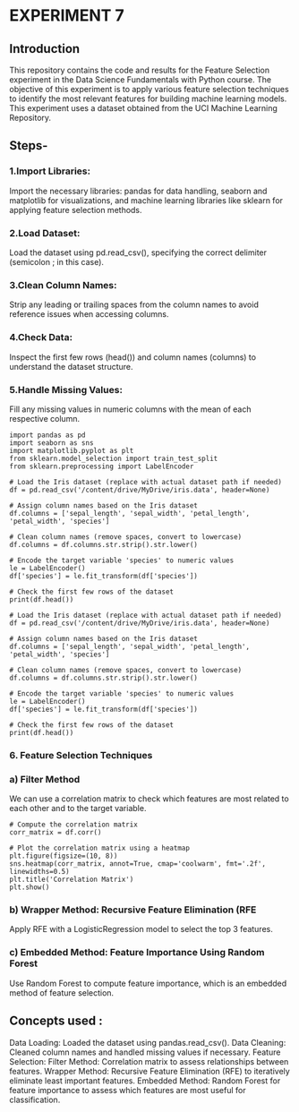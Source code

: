 # EXPERIMENT 7 
## Introduction 
This repository contains the code and results for the Feature Selection experiment in the Data Science Fundamentals with Python course. The objective of this experiment is to apply various feature selection techniques to identify the most relevant features for building machine learning models. This experiment uses a dataset obtained from the UCI Machine Learning Repository.
## Steps-

### 1.Import Libraries:

Import the necessary libraries: pandas for data handling, seaborn and matplotlib for visualizations, and machine learning libraries like sklearn for applying feature selection methods.

### 2.Load Dataset:
Load the dataset using pd.read_csv(), specifying the correct delimiter (semicolon ; in this case).

### 3.Clean Column Names:
Strip any leading or trailing spaces from the column names to avoid reference issues when accessing columns.

### 4.Check Data:

Inspect the first few rows (head()) and column names (columns) to understand the dataset structure.

### 5.Handle Missing Values:

Fill any missing values in numeric columns with the mean of each respective column.
```
import pandas as pd
import seaborn as sns
import matplotlib.pyplot as plt
from sklearn.model_selection import train_test_split
from sklearn.preprocessing import LabelEncoder

# Load the Iris dataset (replace with actual dataset path if needed)
df = pd.read_csv('/content/drive/MyDrive/iris.data', header=None)

# Assign column names based on the Iris dataset
df.columns = ['sepal_length', 'sepal_width', 'petal_length', 'petal_width', 'species']

# Clean column names (remove spaces, convert to lowercase)
df.columns = df.columns.str.strip().str.lower()

# Encode the target variable 'species' to numeric values
le = LabelEncoder()
df['species'] = le.fit_transform(df['species'])

# Check the first few rows of the dataset
print(df.head())

# Load the Iris dataset (replace with actual dataset path if needed)
df = pd.read_csv('/content/drive/MyDrive/iris.data', header=None)

# Assign column names based on the Iris dataset
df.columns = ['sepal_length', 'sepal_width', 'petal_length', 'petal_width', 'species']

# Clean column names (remove spaces, convert to lowercase)
df.columns = df.columns.str.strip().str.lower()

# Encode the target variable 'species' to numeric values
le = LabelEncoder()
df['species'] = le.fit_transform(df['species'])

# Check the first few rows of the dataset
print(df.head())
```
### 6. Feature Selection Techniques 
### a) Filter Method

We can use a correlation matrix to check which features are most related to each other and to the target variable.
```
# Compute the correlation matrix
corr_matrix = df.corr()

# Plot the correlation matrix using a heatmap
plt.figure(figsize=(10, 8))
sns.heatmap(corr_matrix, annot=True, cmap='coolwarm', fmt='.2f', linewidths=0.5)
plt.title('Correlation Matrix')
plt.show()
```
### b) Wrapper Method: Recursive Feature Elimination (RFE
Apply RFE with a LogisticRegression model to select the top 3 features.

### c) Embedded Method: Feature Importance Using Random Forest
Use Random Forest to compute feature importance, which is an embedded method of feature selection.


## Concepts used :


Data Loading: Loaded the dataset using pandas.read_csv().
Data Cleaning: Cleaned column names and handled missing values if necessary.
Feature Selection:
Filter Method: Correlation matrix to assess relationships between features.
Wrapper Method: Recursive Feature Elimination (RFE) to iteratively eliminate least important features.
Embedded Method: Random Forest for feature importance to assess which features are most useful for classification.
